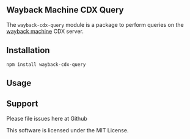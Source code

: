 Wayback Machine CDX Query
-------------------

The `wayback-cdx-query` module is a package to perform queries on the [wayback machine](http://web.archive.org) CDX server.


Installation
-------------------

`npm install wayback-cdx-query`


Usage
-------------------



Support
-------------------

Please file issues here at Github

This software is licensed under the MIT License.